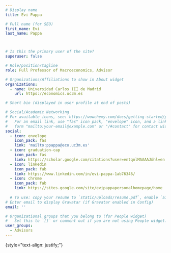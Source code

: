 ```yaml
---
# Display name
title: Evi Pappa

# Full name (for SEO)
first_name: Evi
last_name: Pappa



# Is this the primary user of the site?
superuser: false

# Role/position/tagline
role: Full Professor of Macroeconomics, Advisor

# Organizations/Affiliations to show in About widget
organizations:
  - name: Universidad Carlos III de Madrid
    url: https://economics.uc3m.es

# Short bio (displayed in user profile at end of posts)

# Social/Academic Networking
# For available icons, see: https://wowchemy.com/docs/getting-started/page-builder/#icons
#   For an email link, use "fas" icon pack, "envelope" icon, and a link in the
#   form "mailto:your-email@example.com" or "/#contact" for contact widget.
social:
  - icon: envelope
    icon_pack: fas
    link: 'mailto:ppappa@eco.uc3m.es'
  - icon: graduation-cap
    icon_pack: fas
    link: https://scholar.google.com/citations?user=entqnlMAAAAJ&hl=en
  - icon: linkedin
    icon_pack: fab
    link: https://www.linkedin.com/in/evi-pappa-1ab76346/   
  - icon: chrome
    icon_pack: fab
    link: https://sites.google.com/site/evipappapersonalhomepage/home
   
  # To use: copy your resume to `static/uploads/resume.pdf`, enable `ai` icons in `params.yaml`,
# Enter email to display Gravatar (if Gravatar enabled in Config)
email: ''

# Organizational groups that you belong to (for People widget)
#   Set this to `[]` or comment out if you are not using People widget.
user_groups:
  - Advisors
---
```


{style="text-align: justify;"}
